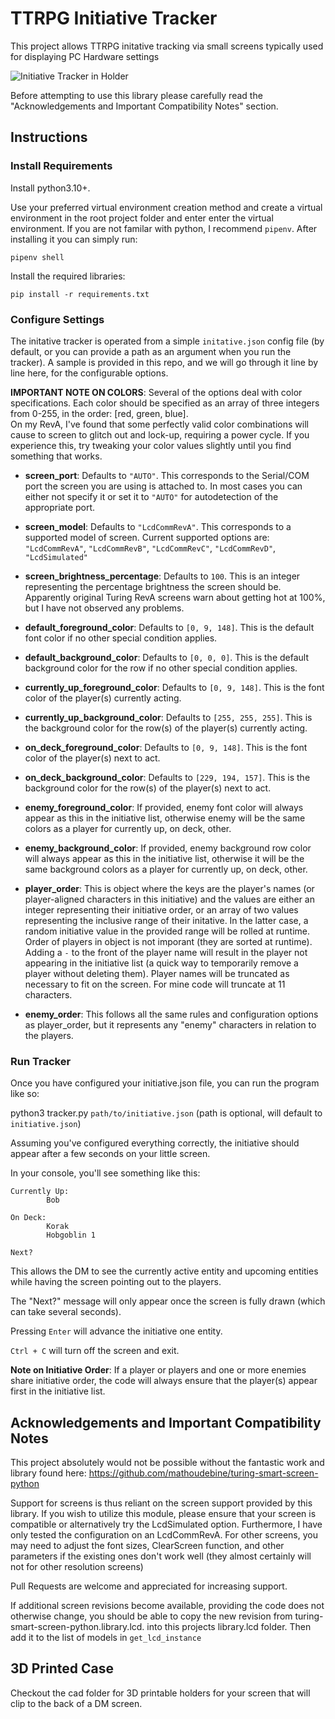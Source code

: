 # TTRPG Initiative Tracker

This project allows TTRPG initative tracking via small screens typically used for displaying PC Hardware settings

![Initiative Tracker in Holder](screenshots/InitiativeTracker.png "Initiative Tracker in Holder")

Before attempting to use this library please carefully read the "Acknowledgements and Important Compatibility Notes" section.


## Instructions

### Install Requirements

Install python3.10+.

Use your preferred virtual environment creation method and create a virtual environment in the root project folder and enter enter the virtual environment.  If you are not familar with python, I recommend `pipenv`.  After installing it you can simply run:

`pipenv shell` 

Install the required libraries:

`pip install -r requirements.txt`


### Configure Settings

The initative tracker is operated from a simple `initative.json` config file (by default, or you can provide a path as an argument when you run the tracker).  A sample is provided in this repo, and
we will go through it line by line here, for the configurable options.

**IMPORTANT NOTE ON COLORS**:
Several of the options deal with color specifications.  Each color should be specified as an array of three integers from 0-255, in the order: [red, green, blue].  
On my RevA, I've found that some perfectly valid color combinations will cause to screen to glitch out and lock-up, requiring a power cycle.  If you experience this, try 
tweaking your color values slightly until you find something that works.

* **screen_port**: Defaults to `"AUTO"`.  This corresponds to the Serial/COM port the screen you are using is attached to.  In most cases you can
either not specify it or set it to `"AUTO"` for autodetection of the appropriate port.

* **screen_model**: Defaults to `"LcdCommRevA"`. This corresponds to a supported model of screen.  Current supported options are: `"LcdCommRevA"`, `"LcdCommRevB"`, `"LcdCommRevC"`, `"LcdCommRevD"`, `"LcdSimulated"`

* **screen_brightness_percentage**: Defaults to `100`.  This is an integer representing the percentage brightness the screen should be.  Apparently original Turing RevA screens warn about getting hot at 100%, but I have not observed any problems.

* **default_foreground_color**: Defaults to `[0, 9, 148]`.  This is the default font color if no other special condition applies.

* **default_background_color**: Defaults to `[0, 0, 0]`.  This is the default background color for the row if no other special condition applies.

* **currently_up_foreground_color**: Defaults to `[0, 9, 148]`.  This is the font color of the player(s) currently acting.

* **currently_up_background_color**: Defaults to `[255, 255, 255]`.  This is the background color for the row(s) of the player(s) currently acting.

* **on_deck_foreground_color**: Defaults to `[0, 9, 148]`.  This is the font color of the player(s) next to act.

* **on_deck_background_color**: Defaults to `[229, 194, 157]`.  This is the background color for the row(s) of the player(s) next to act.

* **enemy_foreground_color**: If provided, enemy font color will always appear as this in the initiative list, otherwise enemy will be the same colors as a player for currently up, on deck, other.

* **enemy_background_color**: If provided, enemy background row color will always appear as this in the initiative list, otherwise it will be the same background colors as a player for currently up, on deck, other.

* **player_order**: This is object where the keys are the player's names (or player-aligned characters in this initiative) and the values are either an integer representing their initiative order, or an array of two values 
representing the inclusive range of their initative.  In the latter case, a random initiative value in the provided range will be rolled at runtime.  Order of players in object is not imporant (they are sorted at runtime).  
Adding a `-` to the front of the player name will result in the player not appearing in the initiative list (a quick way to temporarily remove a player without deleting them).  Player names will be truncated as necessary to 
fit on the screen.  For mine code will truncate at 11 characters.

* **enemy_order**: This follows all the same rules and configuration options as player_order, but it represents any "enemy" characters in relation to the players.

### Run Tracker

Once you have configured your initiative.json file, you can run the program like so:

python3 tracker.py `path/to/initiative.json`  (path is optional, will default to `initiative.json`)

Assuming you've configured everything correctly, the initiative should appear after a few seconds on your little screen.

In your console, you'll see something like this:

```
Currently Up:
        Bob

On Deck:
        Korak
        Hobgoblin 1

Next?
```

This allows the DM to see the currently active entity and upcoming entities while having the screen pointing out to the players.

The "Next?" message will only appear once the screen is fully drawn (which can take several seconds).

Pressing `Enter` will advance the initiative one entity.

`Ctrl + C` will turn off the screen and exit.

**Note on Initiative Order**: If a player or players and one or more enemies share initiative order, the code will always ensure that the player(s) appear first in the initiative list.


## Acknowledgements and Important Compatibility Notes

This project absolutely would not be possible without the fantastic work and library found here:
https://github.com/mathoudebine/turing-smart-screen-python

Support for screens is thus reliant on the screen support provided by this library.  If you wish to utilize this module, please ensure
that your screen is compatible or alternatively try the LcdSimulated option.  Furthermore, I have only tested the configuration on an 
LcdCommRevA.  For other screens, you may need to adjust the font sizes, ClearScreen function, and other parameters if the existing ones 
don't work well (they almost certainly will not for other resolution screens)

Pull Requests are welcome and appreciated for increasing support.

If additional screen revisions become available, providing the code does not otherwise change, you should be able to copy the new revision
from turing-smart-screen-python.library.lcd.<revision> into this projects library.lcd folder.  Then add it to the list of models in
`get_lcd_instance`

## 3D Printed Case

Checkout the cad folder for 3D printable holders for your screen that will clip to the back of a DM screen.
